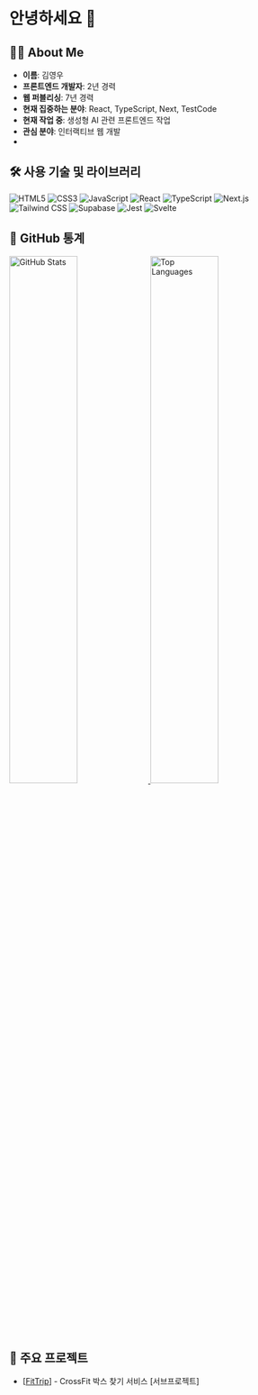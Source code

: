 # 안녕하세요 👋
## 👨‍💻 About Me
- **이름**: 김영우
- **프론트엔드 개발자**: 2년 경력
- **웹 퍼블리싱**: 7년 경력
- **현재 집중하는 분야**: React, TypeScript, Next, TestCode
- **현재 작업 중**: 생성형 AI 관련 프론트엔드 작업
- **관심 분야**: 인터랙티브 웹 개발
- 
## 🛠️ 사용 기술 및 라이브러리
<div>
  <img src="https://img.shields.io/badge/HTML5-E34F26?style=flat-square&logo=HTML5&logoColor=white" alt="HTML5" />
  <img src="https://img.shields.io/badge/CSS3-1572B6?style=flat-square&logo=CSS3&logoColor=white" alt="CSS3" />
  <img src="https://img.shields.io/badge/JavaScript-F7DF1E?style=flat-square&logo=JavaScript&logoColor=white" alt="JavaScript" />
  <img src="https://img.shields.io/badge/React-61DAFB?style=flat-square&logo=React&logoColor=white" alt="React" />
  <img src="https://img.shields.io/badge/TypeScript-3178C6?style=flat-square&logo=TypeScript&logoColor=white" alt="TypeScript" />
  <img src="https://img.shields.io/badge/Next.js-000000?style=flat-square&logo=Next.js&logoColor=white" alt="Next.js" />
  <img src="https://img.shields.io/badge/Tailwind_CSS-38B2AC?style=flat-square&logo=Tailwind%20CSS&logoColor=white" alt="Tailwind CSS" />
  <img src="https://img.shields.io/badge/Supabase-3ECF8E?style=flat-square&logo=Supabase&logoColor=white" alt="Supabase" />
  <img src="https://img.shields.io/badge/Jest-C21325?style=flat-square&logo=Jest&logoColor=white" alt="Jest" />
  <img src="https://img.shields.io/badge/Svelte-FF3E00?style=flat-square&logo=Svelte&logoColor=white" alt="Svelte" />
</div>

## 🚀 GitHub 통계

<div>
  <a href="https://github.com/kbc1235">
    <img src="https://github-readme-stats.vercel.app/api?username=kbc1235&show_icons=true&theme=radical" alt="GitHub Stats" width="49%" />
  </a>
  <a href="https://github.com/kbc1235">
    <img src="https://github-readme-stats.vercel.app/api/top-langs/?username=kbc1235&layout=compact&theme=radical" alt="Top Languages" width="49%" />
  </a>
</div>

## 📌 주요 프로젝트
- [<a href="https://ai-news-rho.vercel.app/">FitTrip</a>] - CrossFit 박스 찾기 서비스 [서브프로젝트]
